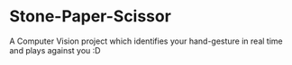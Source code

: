 # Stone-Paper-Scissor
A Computer Vision project which identifies your hand-gesture in real time and plays against you :D
